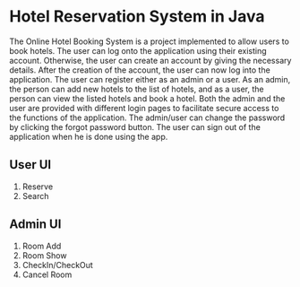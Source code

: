 # Hotel Reservation System in Java
The Online Hotel Booking System is a project implemented to allow users to
book hotels. The user can log onto the application using their existing
account. Otherwise, the user can create an account by giving the necessary details. After the creation of the account, the user can now log into the application. The user can
register either as an admin or a user. As an admin, the person can add new hotels to
the list of hotels, and as a user, the person can view the listed hotels and book a
hotel. Both the admin and the user are provided with different login pages to facilitate
secure access to the functions of the application. The admin/user can change the
password by clicking the forgot password button. The user can sign out of the
application when he is done using the app.

User UI
----
1. Reserve
2. Search

Admin UI
----
1. Room Add 
2. Room Show
3. CheckIn/CheckOut
4. Cancel Room 
